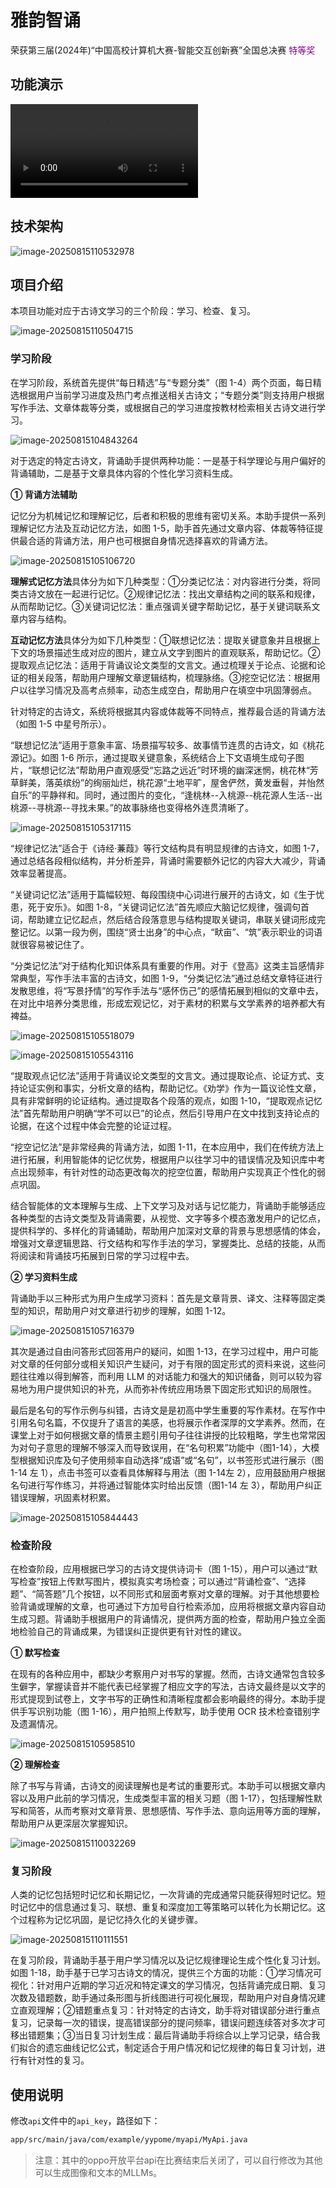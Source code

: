 # 雅韵智诵

荣获第三届(2024年)“中国高校计算机大赛-智能交互创新赛”全国总决赛 <font color=purple>特等奖</font> 

## 功能演示

<video src="功能演示视频.mp4"></video>

## 技术架构

![image-20250815110532978](readme.assets/image-20250815110532978.png)

## 项目介绍

本项目功能对应于古诗文学习的三个阶段：学习、检查、复习。

![image-20250815110504715](readme.assets/image-20250815110504715.png)

### 学习阶段

在学习阶段，系统首先提供“每日精选”与“专题分类”（图 1-4）两个页面，每日精选根据用户当前学习进度及热门考点推送相关古诗文；“专题分类”则支持用户根据写作手法、文章体裁等分类，或根据自己的学习进度按教材检索相关古诗文进行学习。

![image-20250815104843264](readme.assets/image-20250815104843264.png)

对于选定的特定古诗文，背诵助手提供两种功能：一是基于科学理论与用户偏好的背诵辅助，二是基于文章具体内容的个性化学习资料生成。

**① 背诵方法辅助**

记忆分为机械记忆和理解记忆，后者和积极的思维有密切关系。本助手提供一系列理解记忆方法及互动记忆方法，如图 1-5，助手首先通过文章内容、体裁等特征提供最合适的背诵方法，用户也可根据自身情况选择喜欢的背诵方法。

<img src="readme.assets/image-20250815105106720.png" alt="image-20250815105106720"  />

**理解式记忆方法**具体分为如下几种类型：①分类记忆法：对内容进行分类，将同类古诗文放在一起进行记忆。②规律记忆法：找出文章结构之间的联系和规律，从而帮助记忆。③关键词记忆法：重点强调关键字帮助记忆，基于关键词联系文章内容与结构。

**互动记忆方法**具体分为如下几种类型：①联想记忆法：提取关键意象并且根据上下文的场景描述生成对应的图片，建立从文字到图片的直观联系，帮助记忆。②提取观点记忆法：适用于背诵议论文类型的文言文。通过梳理关于论点、论据和论证的相关段落，帮助用户理解文章逻辑结构，梳理脉络。③挖空记忆法：根据用户以往学习情况及高考点频率，动态生成空白，帮助用户在填空中巩固薄弱点。

针对特定的古诗文，系统将根据其内容或体裁等不同特点，推荐最合适的背诵方法（如图 1-5 中星号所示）。

“联想记忆法”适用于意象丰富、场景描写较多、故事情节连贯的古诗文，如《桃花源记》。如图 1-6 所示，通过提取关键意象，系统结合上下文语境生成句子图片，“联想记忆法”帮助用户直观感受“忘路之远近”时环境的幽深迷惘，桃花林“芳草鲜美，落英缤纷”的绚丽灿烂，桃花源“土地平旷，屋舍俨然，黄发垂髫，并怡然自乐”的平静祥和。同时，通过图片的变化，“逢桃林--入桃源--桃花源人生活--出桃源--寻桃源--寻找未果。”的故事脉络也变得格外连贯清晰了。

![image-20250815105317115](readme.assets/image-20250815105317115.png)

“规律记忆法”适合于《诗经·蒹葭》等行文结构具有明显规律的古诗文，如图 1-7，通过总结各段相似结构，并分析差异，背诵时需要额外记忆的内容大大减少，背诵效率显著提高。

“关键词记忆法”适用于篇幅较短、每段围绕中心词进行展开的古诗文，如《生于忧患，死于安乐》。如图 1-8，“关键词记忆法”首先顺应大脑记忆规律，强调句首词，帮助建立记忆起点，然后结合段落意思与结构提取关键词，串联关键词形成完整记忆。以第一段为例，围绕“贤士出身”的中心点，“畎亩”、“筑”表示职业的词语就很容易被记住了。

“分类记忆法”对于结构化知识体系具有重要的作用。对于《登高》这类主旨感情非常典型，写作手法丰富的古诗文，如图 1-9，“分类记忆法”通过总结文章特征进行发散思维，将“写景抒情”的写作手法与“感怀伤己”的感情拓展到相似的文章中去，在对比中培养分类思维，形成宏观记忆，对于素材的积累与文学素养的培养都大有裨益。

![image-20250815105518079](readme.assets/image-20250815105518079.png)

![image-20250815105543116](readme.assets/image-20250815105543116.png)

“提取观点记忆法”适用于背诵议论文类型的文言文。通过提取论点、论证方式、支持论证实例和事实，分析文章的结构，帮助记忆。《劝学》作为一篇议论性文章，具有非常鲜明的论证结构。通过提取各个段落的观点，如图 1-10，“提取观点记忆法”首先帮助用户明确“学不可以已”的论点，然后引导用户在文中找到支持论点的论据，在这个过程中体会完整的论证过程。

“挖空记忆法”是非常经典的背诵方法，如图 1-11，在本应用中，我们在传统方法上进行拓展，利用智能体的记忆优势，根据用户以往学习中的错误情况及知识库中考点出现频率，有针对性的动态更改每次的挖空位置，帮助用户实现真正个性化的弱点巩固。

结合智能体的文本理解与生成、上下文学习及对话与记忆能力，背诵助手能够适应各种类型的古诗文类型及背诵需要，从视觉、文字等多个模态激发用户的记忆点，提供科学的、多样化的背诵辅助，帮助用户加深对文章的背景与思想感情的体会，增强对文章逻辑思路、行文结构和写作手法的学习，掌握类比、总结的技能，从而将阅读和背诵技巧拓展到日常的学习过程中去。

**② 学习资料生成**

背诵助手以三种形式为用户生成学习资料：首先是文章背景、译文、注释等固定类型的知识，帮助用户对文章进行初步的理解，如图 1-12。

![image-20250815105716379](readme.assets/image-20250815105716379.png)

其次是通过自由问答形式回答用户的疑问，如图 1-13，在学习过程中，用户可能对文章的任何部分或相关知识产生疑问，对于有限的固定形式的资料来说，这些问题往往难以得到解答，而利用 LLM 的对话能力和强大的知识储备，则可以较为容易地为用户提供知识的补充，从而弥补传统应用场景下固定形式知识的局限性。

最后是名句的写作示例与纠错，古诗文是是初高中学生重要的写作素材。在写作中引用名句名篇，不仅提升了语言的美感，也将展示作者深厚的文学素养。然而，在课堂上对于如何根据文章的情景主题引用句子往往讲授的比较粗略，学生也常常因为对句子意思的理解不够深入而导致误用，在“名句积累”功能中（图1-14），大模型根据知识库及句子使用频率自动选择“成语”或“名句”，以书签形式进行展示（图 1-14 左 1），点击书签可以查看具体解释与用法（图 1-14左 2），应用鼓励用户根据名句进行写作练习，并将通过智能体实时给出反馈（图1-14 左 3），帮助用户纠正错误理解，巩固素材积累。

![image-20250815105844443](readme.assets/image-20250815105844443.png)

### 检查阶段

在检查阶段，应用根据已学习的古诗文提供诗词卡（图 1-15），用户可以通过“默写检查”按钮上传默写图片，模拟真实考场检查；可以通过“背诵检查”、“选择题”、“简答题”几个按钮，以不同形式和层面考察对文章的理解。对于其他想要检验背诵或理解的文章，也可通过下方加号自行检索添加，应用将根据文章内容自动生成习题。背诵助手根据用户的背诵情况，提供两方面的检查，帮助用户独立全面地检验自己的背诵成果，为错误纠正提供更有针对性的建议。

**① 默写检查**

在现有的各种应用中，都缺少考察用户对书写的掌握。然而，古诗文通常包含较多生僻字，掌握读音并不能代表已经掌握了相应文字的写法，古诗文最终是以文字的形式提现到试卷上，文字书写的正确性和清晰程度都会影响最终的得分。本助手提供手写识别功能（图 1-16），用户拍照上传默写，助手使用 OCR 技术检查错别字及遗漏情况。

![image-20250815105958510](readme.assets/image-20250815105958510.png)

**② 理解检查**

除了书写与背诵，古诗文的阅读理解也是考试的重要形式。本助手可以根据文章内容以及用户此前的学习情况，生成类型丰富的相关习题（图 1-17），包括理解性默写和简答，从而考察对文章背景、思想感情、写作手法、意向运用等方面的理解，帮助用户从更深层次掌握知识。

![image-20250815110032269](readme.assets/image-20250815110032269.png)

### 复习阶段

人类的记忆包括短时记忆和长期记忆，一次背诵的完成通常只能获得短时记忆。短时记忆中的信息通过复习、联想、重复和深度加工等策略可以转化为长期记忆。这个过程称为记忆巩固，是记忆持久化的关键步骤。

![image-20250815110111551](readme.assets/image-20250815110111551.png)

在复习阶段，背诵助手基于用户学习情况以及记忆规律理论生成个性化复习计划。如图 1-18，助手基于已学习古诗文的情况，提供三个方面的功能：①学习情况可视化：针对用户近期的学习近况和特定课文的学习情况，包括背诵完成日期、复习次数及错题数，助手通过条形图与折线图进行可视化展现，帮助用户对自身情况建立直观理解；②错题重点复习：针对特定的古诗文，助手将对错误部分进行重点复习，记录每一次的错误，提高错误部分的提问频率，错误问题连续答对多次才可移出错题集；③当日复习计划生成：最后背诵助手将综合以上学习记录，结合我们拟合的遗忘曲线记忆公式，制定适合于用户情况和记忆规律的每日复习计划，进行有针对性的复习。



## 使用说明

修改`api`文件中的`api_key`，路径如下：

```bash
app/src/main/java/com/example/yypome/myapi/MyApi.java
```

> 注意：其中的oppo开放平台api在比赛结束后关闭了，可以自行修改为其他可以生成图像和文本的MLLMs。